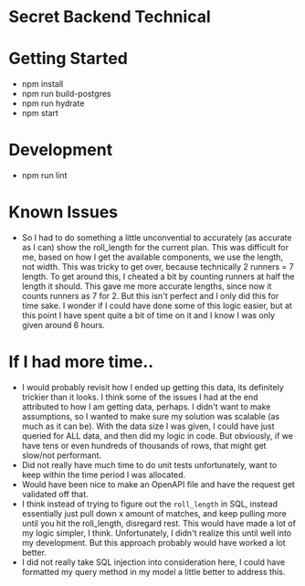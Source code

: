 # Secret Backend Technical

# Getting Started
- npm install
- npm run build-postgres
- npm run hydrate
- npm start

# Development
- npm run lint

# Known Issues
- So I had to do something a little unconvential to accurately (as accurate as I can) show the roll_length for the current plan. This was difficult for me, based on how I get the available components, we use the length, not width. This was tricky to get over, because technically 2 runners = 7 length. To get around this, I cheated a bit by counting runners at half the length it should. This gave me more accurate lengths, since now it counts runners as 7 for 2. But this isn't perfect and I only did this for time sake. I wonder if I could have done some of this logic easier, but at this point I have spent quite a bit of time on it and I know I was only given around 6 hours.

# If I had more time..
- I would probably revisit how I ended up getting this data, its definitely trickier than it looks. I think some of the issues I had at the end attributed to how I am  getting data, perhaps. I didn't want to make assumptions, so I wanted to make sure
my solution was scalable (as much as it can be). With the data size I was given, I could have just queried for ALL data, and then did my logic in code. But obviously, if we have tens or even hundreds of thousands of rows, that might get slow/not performant.
- Did not really have much time to do unit tests unfortunately, want to keep within the time period I was allocated.
- Would have been nice to make an OpenAPI file and have the request get validated off that.
- I think instead of trying to figure out the `roll_length` in SQL, instead essentially just pull down x amount of matches, and keep pulling more until you hit the roll_length, disregard rest. This would have made a lot of my logic simpler, I think. Unfortunately, I didn't realize this until well into my development. But this approach probably would have worked a lot better. 
- I did not really take SQL injection into consideration here, I could have formatted my query method in my model a little better to address this.

<!-- ## Background
Secret rugs are made to order. This means that generally speaking we don't stock finished goods and instead we stock raw materials that can be turned into a variety of our products. Our main raw material is a roll of fabric that we print designs on. The length of the roll may vary from roll to roll. 

There are 3 different sizes of rugs that need to be printed, 2.5x7's (which are considered runners), 3x5's and 5x7's. Below is an example of the orientation of how the rugs would be laid out when printed. 
<img src='images/PrintedRugLayoutExample.png' />

This table shows how the different size rugs would be printed.
|Rug Size | Length (ft) | Width (ft) | Side by Side Printing |
| --- | --- | --- | --- |
| 2.5' x 7' | 7 | 2.5 | Yes |
| 3' x 5' | 3 | 5 | No |
| 5' x 7' | 7 | 5 | No |
## Problem
 An operator of a printer needs to know what they should be printing next. We try to maintain a first in, first out (FIFO) approach with the exception of items that need to be rushed. They will utlize a web app that calls your endpoint which will tell them the next highest priority items to print. 
## Requirements
### Endpoint
- Your endpoint should return a list of the next items that are to be printed. 
- These rugs should be in priority order and the position field should reflect this priority.
    - One exception to this is that runners are not always next to each other priority wise. You can pull a runner from later in the queue to fill an empty space 
- Only components with a status of `Pending` should be included
- Only orders that have `cancelled` set to false should be included.
- If the request parameter `include_rush` is selected, rush and non-rushed rugs can be returned in the query.
- If the request parameter `include_rush` is set to false, only non-rushed rugs should be returned in the query.
- The sum of the length of the rugs returned should be less than or equal to the length of the roll.
#### Priority
Components are broken into two "buckets." The first bucket is every component that has `rush=true` and the second bucket is all orders where `rush=false`. Within each bucket, the highest priority items are the oldest orders and the rushed orders have priority over non rushed rugs. Below is an example of the priority would work.
 | Component ID | Rush | Order Date |
 | --- | --- | --- |
 | 99 | True | 2020-12-01 | 
 | 125 | True | 2020-12-02 | 
 | 133 | True | 2020-12-03 | 
 | 27 | False | 2020-10-13 | 
 | 30 | False | 2020-11-22 |
 | 55 | False | 2020-11-29 | 
 | 128 | False | 2020-12-02|
    
#### Input
Your endpoint should accept the following inputs:
- `roll_length` (decimal) - The length of the roll being planned for in feet.
- `include_rush` (boolean) - if items that are marked as rush should be included in this plan or not

##### Sample Input
```
{
    "roll_length": 25.62,
    "include_rush": true
}
```

#### Output
The data should be returned as JSON.
Your endpoint should return the following:
- `roll_length` (in feet)
- An array of components on a roll titled `plan`. Each entity in the array should contain:
    - `id` (of the component)
    - `component_size`
    - `order_date`
    - `position` - The position should denote where in the plan a rug would be printed. If a runner (a 2.5x7 rug) is printed side by side, both rugs should have the same position. In the example image above, the 5x7 would be in position 1, both 2.5x7's would be in position 2 and the 3x5 would be in position 3.
    - `sku`
    - `rush`
##### Sample Output
```
{
    "roll_id": 2562,
    "length": 14.2
    "plan":[
        {
            "id": 5683,
            "position": 1,
            "size": "2.5x7",
            "order_date": "2020-10-13 04:27:30-07:00",
            "sku": "RS-1234-27",
            "rush": true
        },
        {
            "id": 2562,
            "position": 1,
            "size": "2.5x7",
            "order_date":"2020-09-14 16:24:24-07:00",
            "sku": "RC-1013-27",
            "rush": false
        },
        {
            "id": 9876,
            "position": 2
            "size": "3x5",
            "order_date":"2020-11-22 10:02:06-07:00",
            "sku": "RS-1234-27",
            "rush": true
        },
        {
            "id": 5684,
            "position": 3
            "size": "3x5",
            "order_date":"2020-11-22 10:30:24-07:00",
            "rush": true
        }
    ]
}
```
## Assumptions
- There is only one width of roll, 5 feet wide.
- A line item has a quantity of 1. If more than one of a particular design is ordered, it will appear as a separate line item

## Supplied Tables
- **`component`**: You can think of a component as a synonym for a rug. There will be one component per line item.
- **`line_item`**: A particular item that was ordered. There are potentially n line items for each order
- **`order`**: Contains information about the order. 

There is a `db.sql` file included that will set these tables up with some data that you should be able to use. 

## Other Considerations
- Feel free to add tables or columns to existing tables.
- Don't remove any of the existing tables, but if you feel there is a better way to handle a situation, make a note of it.
- Feel free using a modern popular language that you are comfortable with. We use Node at {Secret} but we are more interested in how you approach solving the problem over the specific language.
- Don't worry if you aren't able to fully finish everything in time. Focus mainly on the core logic.
- Please upload your code to Github and share the link with us.  -->
